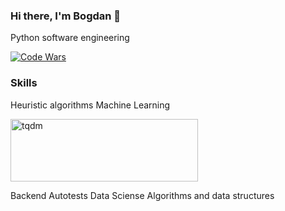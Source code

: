 ### Hi there, I'm Bogdan 👋
Python software engineering

[![Code Wars](https://www.codewars.com/users/socloseeee/badges/large)](https://www.codewars.com/users/socloseeee/)

### Skills
Heuristic algorithms
Machine Learning

<a href="https://tqdm.github.io/"><img src="https://user-images.githubusercontent.com/65871712/225751406-20b48c3c-94a4-4fd1-90e8-fa9b247c01f1.png" alt="tqdm" width="300" height="100"></a>

Backend
Autotests
Data Sciense
Algorithms and data structures
